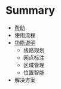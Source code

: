 # Summary

* [帮助](README.md)
* 使用流程
* [功能说明](chapter1.md)
   * 线路规划
   * 网点标注
   * 区域管理
   * 位置智能
* 解决方案

